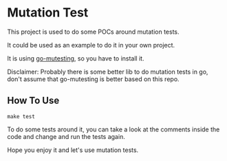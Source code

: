 # Mutation Test
This project is used to do some POCs around mutation tests.

It could be used as an example to do it in your own project.

It is using [go-mutesting](https://github.com/zimmski/go-mutesting), so you have to install it.

Disclaimer: Probably there is some better lib to do mutation tests in go, don't assume that go-mutesting is better based on this repo.

## How To Use

```
make test	
```

To do some tests around it, you can take a look at the comments inside the code and change and run the tests again.

Hope you enjoy it and let's use mutation tests.
